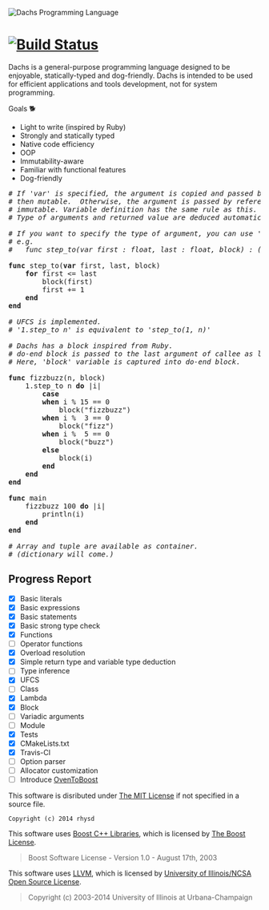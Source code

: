 ![Dachs Programming Language](misc/dachs-logo.jpg)

[![Build Status](https://travis-ci.org/rhysd/Dachs.svg?branch=master)](https://travis-ci.org/rhysd/Dachs)
=========================================================================================================

Dachs is a general-purpose programming language designed to be enjoyable, statically-typed and dog-friendly. Dachs is intended to be used for efficient applications and tools development, not for system programming.

Goals :dog2:
- Light to write (inspired by Ruby)
- Strongly and statically typed
- Native code efficiency
- OOP
- Immutability-aware
- Familiar with functional features
- Dog-friendly

<pre>
<i># If 'var' is specified, the argument is copied and passed by value</i>
<i># then mutable.  Otherwise, the argument is passed by reference then</i>
<i># immutable. Variable definition has the same rule as this.</i>
<i># Type of arguments and returned value are deduced automatically.</i>

<i># If you want to specify the type of argument, you can use ':'.</i>
<i># e.g.</i>
<i>#   func step_to(var first : float, last : float, block) : ()</i>

<b>func</b> step_to(<b>var</b> first, last, block)
    <b>for</b> first &lt;= last
        block(first)
        first += 1
    <b>end</b>
<b>end</b>

<i># UFCS is implemented.</i>
<i># '1.step_to n' is equivalent to 'step_to(1, n)'</i>

<i># Dachs has a block inspired from Ruby.</i>
<i># do-end block is passed to the last argument of callee as lambda object.</i>
<i># Here, 'block' variable is captured into do-end block.</i>

<b>func</b> fizzbuzz(n, block)
    1.step_to n <b>do</b> |i|
        <b>case</b>
        <b>when</b> i % 15 == 0
            block("fizzbuzz")
        <b>when</b> i %  3 == 0
            block("fizz")
        <b>when</b> i %  5 == 0
            block("buzz")
        <b>else</b>
            block(i)
        <b>end</b>
    <b>end</b>
<b>end</b>

<b>func</b> main
    fizzbuzz 100 <b>do</b> |i|
        println(i)
    <b>end</b>
<b>end</b>

<i># Array and tuple are available as container.</i>
<i># (dictionary will come.)</i>
</pre>

<!--
# If 'var' is specified, the argument is copied and passed by value
# then mutable.  Otherwise, the argument is passed by reference then
# immutable. Variable definition has the same rule as this.
# Type of arguments and returned value are deduced automatically.

# If you want to specify the type of argument, you can use ':'.
# e.g.</i>
#   func step_to(var first : float, last : float, block) : ()

func step_to(var first, last, block)
    for first <= last
        block(first)
        first += 1
    end
end

# UFCS is implemented.
# '1.step_to n' is equivalent to 'step_to(1, n)'

# Dachs has a block inspired from Ruby.
# do-end block is passed to the last argument of callee as lambda object.
# Here, 'block' variable is captured into do-end block.

func fizzbuzz(n, block)
    1.step_to n do |i|
        case
        when i % 15 == 0
            block("fizzbuzz")
        when i %  3 == 0
            block("fizz")
        when i %  5 == 0
            block("buzz")
        else
            block(i)
        end
    end
end

func main
    fizzbuzz 100 do |i|
        println(i)
    end
end

# Array and tuple are available as container.
# (dictionary will come.)
-->

## Progress Report

- [x] Basic literals
- [x] Basic expressions
- [x] Basic statements
- [x] Basic strong type check
- [x] Functions
- [ ] Operator functions
- [x] Overload resolution
- [x] Simple return type and variable type deduction
- [ ] Type inference
- [x] UFCS
- [ ] Class
- [x] Lambda
- [x] Block
- [ ] Variadic arguments
- [ ] Module
- [x] Tests
- [x] CMakeLists.txt
- [x] Travis-CI
- [ ] Option parser
- [ ] Allocator customization
- [ ] Introduce [OvenToBoost](https://github.com/faithandbrave/OvenToBoost)

This software is disributed under [The MIT License](http://opensource.org/licenses/MIT) if not specified in a source file.

    Copyright (c) 2014 rhysd

This software uses [Boost C++ Libraries](http://www.boost.org/), which is licensed by [The Boost License](http://www.boost.org/users/license.html).

> Boost Software License - Version 1.0 - August 17th, 2003

This software uses [LLVM](http://llvm.org/), which is licensed by [University of Illinois/NCSA Open Source License](http://opensource.org/licenses/UoI-NCSA.php).

> Copyright (c) 2003-2014 University of Illinois at Urbana-Champaign
